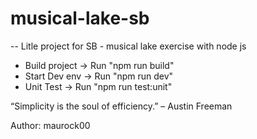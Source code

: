 # musical-lake-sb
-- Litle project for SB - musical lake exercise with node js


- Build project    -> Run "npm run build"
- Start Dev env   -> Run "npm run dev"
- Unit Test       -> Run "npm run test:unit"


“Simplicity is the soul of efficiency.” – Austin Freeman

Author: maurock00
